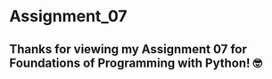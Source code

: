 # Assignment_07
Thanks for viewing my Assignment 07 for Foundations of Programming with Python! 
:nerd_face:
---
